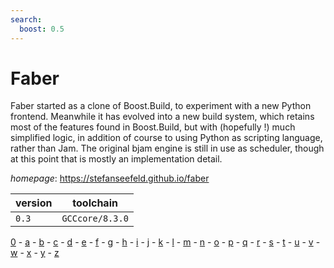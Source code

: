 ```yaml
---
search:
  boost: 0.5
---
```

# Faber

Faber started as a clone of Boost.Build, to experiment with a  new Python frontend. Meanwhile it has evolved into a new build system, which  retains most of the features found in Boost.Build, but with (hopefully !) much  simplified logic, in addition of course to using Python as scripting language,  rather than Jam. The original bjam engine is still in use as scheduler, though  at this point that is mostly an implementation detail.

*homepage*: <https://stefanseefeld.github.io/faber>

version | toolchain
--------|----------
``0.3`` | ``GCCcore/8.3.0``

[0](../0/index.md) - [a](../a/index.md) - [b](../b/index.md) - [c](../c/index.md) - [d](../d/index.md) - [e](../e/index.md) - [f](../f/index.md) - [g](../g/index.md) - [h](../h/index.md) - [i](../i/index.md) - [j](../j/index.md) - [k](../k/index.md) - [l](../l/index.md) - [m](../m/index.md) - [n](../n/index.md) - [o](../o/index.md) - [p](../p/index.md) - [q](../q/index.md) - [r](../r/index.md) - [s](../s/index.md) - [t](../t/index.md) - [u](../u/index.md) - [v](../v/index.md) - [w](../w/index.md) - [x](../x/index.md) - [y](../y/index.md) - [z](../z/index.md)

